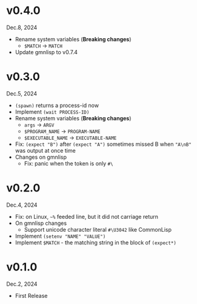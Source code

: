 v0.4.0
======
Dec.8, 2024

- Rename system variables (**Breaking changes**)
    - `$MATCH` → `MATCH`
- Update gmnlisp to v0.7.4

v0.3.0
=======
Dec.5, 2024

- `(spawn)` returns a process-id now
- Implement `(wait PROCESS-ID)`
- Rename system variables (**Breaking changes**)
    - `args` → `ARGV`
    - `$PROGRAM_NAME` → `PROGRAM-NAME`
    - `$EXECUTABLE_NAME` → `EXECUTABLE-NAME`
- Fix: `(expect "B")` after `(expect "A")` sometimes missed B when `"A\nB"` was output at once time
- Changes on gmnlisp
    - Fix: panic when the token is only `#\`

v0.2.0
======
Dec.4, 2024

- Fix: on Linux, `~%` feeded line, but it did not carriage return
- On gmnlisp changes
    - Support unicode character literal `#\U3042` like CommonLisp
- Implement `(setenv "NAME" "VALUE")`
- Implement `$MATCH` - the matching string in the block of `(expect*)`

v0.1.0
======
Dec.2, 2024

- First Release
